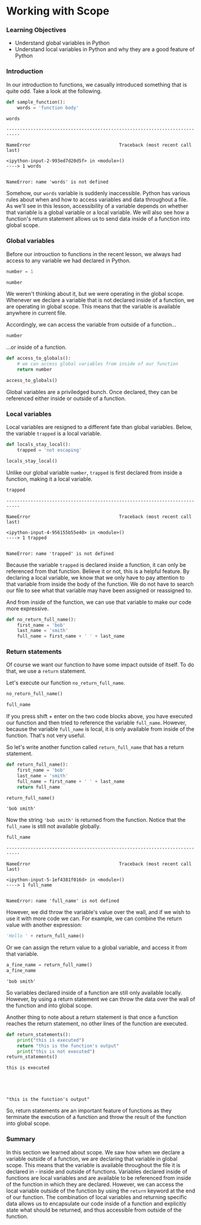 
# Working with Scope

### Learning Objectives

* Understand global variables in Python
* Understand local variables in Python and why they are a good feature of Python

### Introduction

In our introduction to functions, we casually introduced something that is quite odd.  Take a look at the following.


```python
def sample_function(): 
    words = 'function body' 
```


```python
words
```


    ---------------------------------------------------------------------------

    NameError                                 Traceback (most recent call last)

    <ipython-input-2-993ed7d20d5f> in <module>()
    ----> 1 words
    

    NameError: name 'words' is not defined


Somehow, our `words` variable is suddenly inaccessible. Python has various rules about when and how to access variables and data throughout a file. As we'll see in this lesson, accessibility of a variable depends on whether that variable is a global variable or a local variable. We will also see how a function's return statement allows us to send data inside of a function into global scope. 

### Global variables

Before our introuction to functions in the recent lesson, we always had access to any variable we had declared in Python.


```python
number = 1
```


```python
number
```

We weren't thinking about it, but we were operating in the global scope. Whenever we declare a variable that is not declared inside of a function, we are operating in global scope. This means that the variable is available anywhere in current file.

  Accordingly, we can access the variable from outside of a function...


```python
number
```

...or inside of a function.


```python
def access_to_globals():
    # we can access global variables from inside of our function
    return number

access_to_globals()
```

Global variables are a priviledged bunch.  Once declared, they can be referenced either inside or outside of a function.  

### Local variables

Local variables are resigned to a different fate than global variables.  Below, the variable `trapped` is a local variable.


```python
def locals_stay_local():
    trapped = 'not escaping'
```


```python
locals_stay_local()
```

Unlike our global variable `number`, `trapped` is first declared from inside a function, making it a local variable. 


```python
trapped
```


    ---------------------------------------------------------------------------

    NameError                                 Traceback (most recent call last)

    <ipython-input-4-956155b55e40> in <module>()
    ----> 1 trapped
    

    NameError: name 'trapped' is not defined


Because the variable `trapped` is declared inside a function, it can only be referenced from that function. Believe it or not, this is a helpful feature. By declaring a local variable, we know that we only have to pay attention to that variable from inside the body of the function. We do not have to search our file to see what that variable may have been assigned or reassigned to.

And from inside of the function, we can use that variable to make our code more expressive.


```python
def no_return_full_name():
    first_name = 'bob'
    last_name = 'smith'
    full_name = first_name + ' ' + last_name
```

### Return statements

Of course we want our function to have some impact outside of itself.  To do that, we use a `return` statement.

Let's execute our function `no_return_full_name`.


```python
no_return_full_name()
```


```python
full_name
```

If you press shift + enter on the two code blocks above, you have executed our function and then tried to reference the variable `full_name`. However, because the variable `full_name` is local, it is only available from inside of the function.  That's not very useful.  

So let's write another function called `return_full_name` that has a return statement.


```python
def return_full_name():
    first_name = 'bob'
    last_name = 'smith'
    full_name = first_name + ' ' + last_name
    return full_name
```


```python
return_full_name()
```




    'bob smith'



Now the string `'bob smith'` is returned from the function.  Notice that the `full_name` is still not available globally.


```python
full_name
```


    ---------------------------------------------------------------------------

    NameError                                 Traceback (most recent call last)

    <ipython-input-5-1ef4381f016d> in <module>()
    ----> 1 full_name
    

    NameError: name 'full_name' is not defined


However, we did throw the variable's value over the wall, and if we wish to use it with more code we can.  For example, we can combine the return value with another expression:


```python
'Hello ' + return_full_name()
```

Or we can assign the return value to a global variable, and access it from that variable.


```python
a_fine_name = return_full_name()
a_fine_name
```




    'bob smith'



So variables declared inside of a function are still only available locally.  However, by using a return statement we can throw the data over the wall of the function and into global scope.  

Another thing to note about a return statement is that once a function reaches the return statement, no other lines of the function are executed.


```python
def return_statements():
    print("this is executed")
    return "this is the function's output"
    print("this is not executed")
return_statements()
```

    this is executed





    "this is the function's output"



So, return statements are an important feature of functions as they terminate the execution of a function and throw the result of the function into global scope.

### Summary

In this section we learned about scope. We saw how when we declare a variable outside of a function, we are declaring that variable in global scope. This means that the variable is available throughout the file it is declared in - inside and outside of functions. Variables declared inside of functions are local variables and are available to be referenced from inside of the function in which they are declared. However, we can access the local variable outside of the function by using the `return` keyword at the end of our function. The combination of local variables and returning specific data allows us to encapsulate our code inside of a function and explicitly state what should be returned, and thus accessible from outside of the function.
